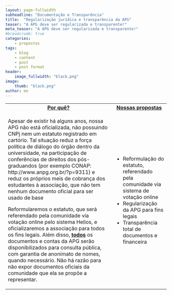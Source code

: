 ```yaml
---
layout: page-fullwidth
subheadline: "Documentação e Transparência"
title:  "Regularização jurídica e transparência da APG"
teaser: "A APG deve ser regularizada e transparente!"
meta_teaser: "A APG deve ser regularizada e transparente!"
#breadcrumb: true
categories:
    - propostas
tags:
    - blog
    - content
    - post
    - post format
header:
    image_fullwidth: "black.png"
image:
    thumb: "black.png"
author: mo
---
```

<table style="width: 100%">
    <tr>
        <td><b><u><center>Por quê?</center></u></b></td><td><b><u><center>Nossas propostas</center></u></b></td>
    </tr><tr>
        <td><p>Apesar de existir há alguns anos, nossa APG não está oficializada, não possuindo CNPj nem um estatuto registrado em cartório. Tal situação reduz a força política de diálogo do órgão dentro da universidade, na participação de conferências de direitos dos pós-graduandos (por exemplo CONAP: http://www.anpg.org.br/?p=9311) e reduz os próprios meis de cobrança dos estudantes à associação, que não tem nenhum documento oficial para ser usado de base</p>
            <p>Reformularemos o estatuto, que será referendado pela comunidade via votação online pelo sistema Helios, e oficializaremos a associação para todos os fins legais. Além disso, <u><b>todos</b></u> os documentos e contas da APG serão disponibilizados para consulta pública, com garantia de anonimato de nomes, quando necessário. Não há razão para não expor documentos oficiais da comunidade que ela se propõe a representar.</p>
        </td><td>
            <p><ul>
                <li>Reformulação do estatuto, referendado pela comunidade via sistema de votação online</li>
                <li>Regularização da APG para fins legais</li>
                <li>Transparência total de documentos e financeira</li>
            </ul></p>
        </td>
    </tr>
</table>
